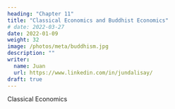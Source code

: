 ```yaml
---
heading: "Chapter 11"
title: "Classical Economics and Buddhist Economics"
# date: 2022-03-27
date: 2022-01-09
weight: 32
image: /photos/meta/buddhism.jpg
description: ""
writer:
  name: Juan
  url: https://www.linkedin.com/in/jundalisay/
draft: true
---
```


Classical Economics